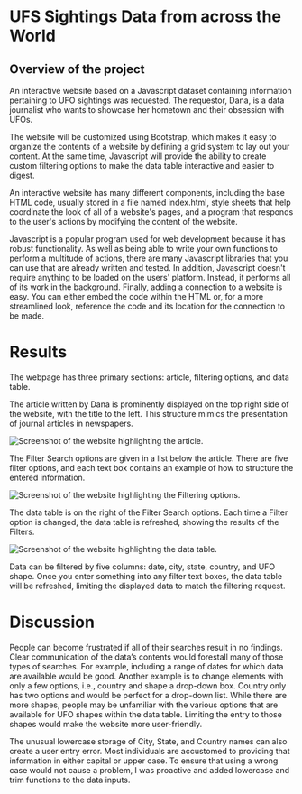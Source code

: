 # UFS Sightings Data from across the World

## Overview of the project

An interactive website based on a Javascript dataset containing information pertaining to UFO sightings was requested.  The requestor, Dana, is a data journalist who wants to showcase her hometown and their obsession with UFOs.

The website will be customized using Bootstrap, which makes it easy to organize the contents of a website by defining a grid system to lay out your content. At the same time, Javascript will provide the ability to create custom filtering options to make the data table interactive and easier to digest.

An interactive website has many different components, including the base HTML code, usually stored in a file named index.html, style sheets that help coordinate the look of all of a website's pages, and a program that responds to the user's actions by modifying the content of the website. 

Javascript is a popular program used for web development because it has robust functionality.  As well as being able to write your own functions to perform a multitude of actions, there are many Javascript libraries that you can use that are already written and tested.  In addition, Javascript doesn't require anything to be loaded on the users' platform.  Instead, it performs all of its work in the background.  Finally, adding a connection to a website is easy.  You can either embed the code within the HTML or, for a more streamlined look, reference the code and its location for the connection to be made.

# Results

The webpage has three primary sections: article, filtering options, and data table.

The article written by Dana is prominently displayed on the top right side of the website, with the title to the left.  This structure mimics the presentation of journal articles in newspapers. 
 
![Screenshot of the website highlighting the article.](https:)

The Filter Search options are given in a list below the article.  There are five filter options, and each text box contains an example of how to structure the entered information. 
 
![Screenshot of the website highlighting the Filtering options.](https:)

The data table is on the right of the Filter Search options.  Each time a Filter option is changed, the data table is refreshed, showing the results of the Filters.
 
![Screenshot of the website highlighting the data table.](https:)

Data can be filtered by five columns: date, city, state, country, and UFO shape.  Once you enter something into any filter text boxes, the data table will be refreshed, limiting the displayed data to match the filtering request.

# Discussion

People can become frustrated if all of their searches result in no findings.  Clear communication of the data’s contents would forestall many of those types of searches.  For example, including a range of dates for which data are available would be good. Another example is to change elements with only a few options, i.e., country and shape a drop-down box.  Country only has two options and would be perfect for a drop-down list.  While there are more shapes, people may be unfamiliar with the various options that are available for UFO shapes within the data table. Limiting the entry to those shapes would make the website more user-friendly.
  
The unusual lowercase storage of City, State, and Country names can also create a user entry error.  Most individuals are accustomed to providing that information in either capital or upper case.  To ensure that using a wrong case would not cause a problem, I was proactive and added lowercase and trim functions to the data inputs.


